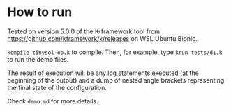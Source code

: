 # How to run
Tested on version 5.0.0 of the K-framework tool from https://github.com/kframework/k/releases on WSL Ubuntu Bionic.

`kompile tinysol-oo.k` to compile. Then, for example, type `krun tests/d1.k` to run the demo files. 

The result of execution will be any log statements executed (at the beginning of the output) and a dump of nested angle brackets representing the final state of the configuration. 

Check `demo.md` for more details.